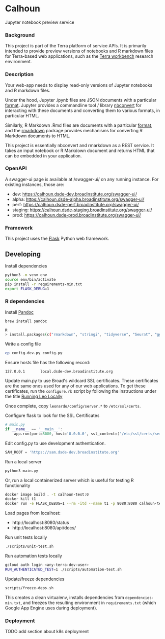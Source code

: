 # Calhoun
Jupyter notebook preview service

### Background
This project is part of the Terra platform of service APIs. It is primarily intended to provide preview versions of notebooks and R markdown files for Terra-based web applications, such as the [Terra workbench](https://www.terra.bio) research environment.

### Description
Your web-app needs to display read-only versions of Jupyter notebooks and R markdown files.

Under the hood, Jupyter .ipynb files are JSON documents with a particular [format](https://nbformat.readthedocs.io). Jupyter provides a commandline tool / library [nbconvert](https://nbconvert.readthedocs.io) for interacting with these documents and converting them to various formats, in particular HTML.

Similarly, R Markdown .Rmd files are documents with a particular [format](https://bookdown.org/yihui/rmarkdown/markdown-document.html), and the [rmarkdown](https://cran.r-project.org/web/packages/rmarkdown/index.html) package provides mechanisms for converting R Markdown documents to HTML.

This project is essentially nbconvert and rmarkdown as a REST service. It takes an input notebook or R Markdown document and returns HTML that can be embedded in your application.

### OpenAPI

A swagger-ui page is available at /swagger-ui/ on any running instance. For existing instances, those are:

* dev: https://calhoun.dsde-dev.broadinstitute.org/swagger-ui/
* alpha: https://calhoun.dsde-alpha.broadinstitute.org/swagger-ui/
* perf: https://calhoun.dsde-perf.broadinstitute.org/swagger-ui/
* staging: https://calhoun.dsde-staging.broadinstitute.org/swagger-ui/
* prod: https://calhoun.dsde-prod.broadinstitute.org/swagger-ui/

### Framework
This project uses the [Flask](https://flask.palletsprojects.com/en/1.1.x/) Python web framework.

## Developing
Install dependencies

```sh
python3 -m venv env
source env/bin/activate
pip install -r requirements-min.txt
export FLASK_DEBUG=1
```

### R dependencies

Install [Pandoc](https://pandoc.org/installing.html)
```sh
brew install pandoc
```

```sh
R
> install.packages(c("rmarkdown", "stringi", "tidyverse", "Seurat", "ggforce"))
```


Write a config file
```sh
cp config.dev.py config.py
```

Ensure hosts file has the following record:
```
127.0.0.1       local.dsde-dev.broadinstitute.org
```

Update main.py to use Broad's wildcard SSL certificates.
These certificates are the same ones used for any of our web applications.
To get these certificates, run the `configure.rb` script by following the instructions under the title [Running Leo Locally](https://broadworkbench.atlassian.net/wiki/spaces/IA/pages/104399223/Callisto+Developer+Handbook#CallistoDeveloperHandbook-RunningLeoLocally)

Once complete, copy `leonardo/config/server.*` to `/etc/ssl/certs`.

Configure flask to look for the SSL Certificates

```py
# main.py
if __name__ == '__main__':
    app.run(port=8080, host='0.0.0.0', ssl_context=('/etc/ssl/certs/server.crt', '/etc/ssl/certs/server.key'))
```

Edit config.py to use development authentication.
``` py
SAM_ROOT = 'https://sam.dsde-dev.broadinstitute.org'
```

Run a local server
```sh
python3 main.py
```

Or, run a local containerized server which is useful for testing R functionality
```sh
docker image build . -t calhoun-test:0
docker kill t1
docker run -e FLASK_DEBUG=1 --rm -itd --name t1 -p 8080:8080 calhoun-test:0
```

Load pages from localhost:
* http://localhost:8080/status
* http://localhost:8080/api/docs/

Run unit tests locally
```sh
./scripts/unit-test.sh
```

Run automation tests locally
```sh
gcloud auth login <any-terra-dev-user>
RUN_AUTHENTICATED_TEST=1 ./scripts/automation-test.sh
```

Update/freeze dependencies
```sh
scripts/freeze-deps.sh
```
This creates a clean virtualenv, installs dependencies from `dependencies-min.txt`, and freezes the resulting environment in `requirements.txt` (which Google App Engine uses during deployment).

### Deployment

TODO add section about k8s deployment
